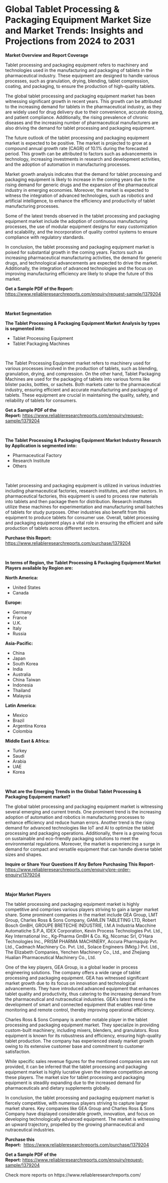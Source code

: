 <p><h1>Global Tablet Processing & Packaging Equipment Market Size and Market Trends: Insights and Projections from 2024 to 2031</h1></p><p><strong>Market Overview and Report Coverage</strong></p>
<p><p>Tablet processing and packaging equipment refers to machinery and technologies used in the manufacturing and packaging of tablets in the pharmaceutical industry. These equipment are designed to handle various processes, such as granulation, drying, blending, tablet compression, coating, and packaging, to ensure the production of high-quality tablets.</p><p>The global tablet processing and packaging equipment market has been witnessing significant growth in recent years. This growth can be attributed to the increasing demand for tablets in the pharmaceutical industry, as they are widely used for drug delivery due to their convenience, accurate dosing, and patient compliance. Additionally, the rising prevalence of chronic diseases and the increasing number of pharmaceutical manufacturers are also driving the demand for tablet processing and packaging equipment.</p><p>The future outlook of the tablet processing and packaging equipment market is expected to be positive. The market is projected to grow at a compound annual growth rate (CAGR) of 10.1% during the forecasted period. This growth can be attributed to factors such as advancements in technology, increasing investments in research and development activities, and the adoption of automation in manufacturing processes.</p><p>Market growth analysis indicates that the demand for tablet processing and packaging equipment is likely to increase in the coming years due to the rising demand for generic drugs and the expansion of the pharmaceutical industry in emerging economies. Moreover, the market is expected to witness the integration of advanced technologies, such as robotics and artificial intelligence, to enhance the efficiency and productivity of tablet manufacturing processes.</p><p>Some of the latest trends observed in the tablet processing and packaging equipment market include the adoption of continuous manufacturing processes, the use of modular equipment designs for easy customization and scalability, and the incorporation of quality control systems to ensure compliance with regulatory standards.</p><p>In conclusion, the tablet processing and packaging equipment market is poised for substantial growth in the coming years. Factors such as increasing pharmaceutical manufacturing activities, the demand for generic drugs, and technological advancements are expected to drive the market. Additionally, the integration of advanced technologies and the focus on improving manufacturing efficiency are likely to shape the future of this market.</p></p>
<p><strong>Get a Sample PDF of the Report:</strong> <a href="https://www.reliableresearchreports.com/enquiry/request-sample/1379204">https://www.reliableresearchreports.com/enquiry/request-sample/1379204</a></p>
<p>&nbsp;</p>
<p><strong>Market Segmentation</strong></p>
<p><strong>The Tablet Processing & Packaging Equipment Market Analysis by types is segmented into:</strong></p>
<p><ul><li>Tablet Processing Equipment</li><li>Tablet Packaging Machines</li></ul></p>
<p>&nbsp;</p>
<p><p>The Tablet Processing Equipment market refers to machinery used for various processes involved in the production of tablets, such as blending, granulation, drying, and compression. On the other hand, Tablet Packaging Machines are used for the packaging of tablets into various forms like blister packs, bottles, or sachets. Both markets cater to the pharmaceutical industry, ensuring efficient and accurate manufacturing and packaging of tablets. These equipment are crucial in maintaining the quality, safety, and reliability of tablets for consumers.</p></p>
<p><strong>Get a Sample PDF of the Report:</strong>&nbsp;<a href="https://www.reliableresearchreports.com/enquiry/request-sample/1379204">https://www.reliableresearchreports.com/enquiry/request-sample/1379204</a></p>
<p>&nbsp;</p>
<p><strong>The Tablet Processing & Packaging Equipment Market Industry Research by Application is segmented into:</strong></p>
<p><ul><li>Pharmaceutical Factory</li><li>Research Institute</li><li>Others</li></ul></p>
<p>&nbsp;</p>
<p><p>Tablet processing and packaging equipment is utilized in various industries including pharmaceutical factories, research institutes, and other sectors. In pharmaceutical factories, this equipment is used to process raw materials into tablets and then package them for distribution. Research institutes utilize these machines for experimentation and manufacturing small batches of tablets for study purposes. Other industries also benefit from this equipment to produce tablets for consumer use. Overall, tablet processing and packaging equipment plays a vital role in ensuring the efficient and safe production of tablets across different sectors.</p></p>
<p><strong>Purchase this Report:</strong>&nbsp; <a href="https://www.reliableresearchreports.com/purchase/1379204">https://www.reliableresearchreports.com/purchase/1379204</a></p>
<p>&nbsp;</p>
<p><strong>In terms of Region, the Tablet Processing & Packaging Equipment Market Players available by Region are:</strong></p>
<p>
    <p> <strong> North America: </strong>
        <ul>
            <li>United States</li>
            <li>Canada</li>
        </ul>
        </p> 
    <p> <strong> Europe: </strong>
        <ul>
            <li>Germany</li>
            <li>France</li>
            <li>U.K.</li>
            <li>Italy</li>
            <li>Russia</li>
        </ul>
        </p> 
    <p> <strong> Asia-Pacific: </strong>
        <ul>
            <li>China</li>
            <li>Japan</li>
            <li>South Korea</li>
            <li>India</li>
            <li>Australia</li>
            <li>China Taiwan</li>
            <li>Indonesia</li>
            <li>Thailand</li>
            <li>Malaysia</li>
        </ul>
        </p> 
    <p> <strong> Latin America: </strong>
        <ul>
            <li>Mexico</li>
            <li>Brazil</li>
            <li>Argentina Korea</li>
            <li>Colombia</li>
        </ul>
        </p> 
    <p> <strong> Middle East & Africa: </strong>
        <ul>
            <li>Turkey</li>
            <li>Saudi</li>
            <li>Arabia</li>
            <li>UAE</li>
            <li>Korea</li>
        </ul>
    </p>
    </p>
<p>&nbsp;</p>
<p><strong>What are the Emerging Trends in the Global Tablet Processing & Packaging Equipment market?</strong></p>
<p><p>The global tablet processing and packaging equipment market is witnessing several emerging and current trends. One prominent trend is the increasing adoption of automation and robotics in manufacturing processes to enhance efficiency and reduce human errors. Another trend is the rising demand for advanced technologies like IoT and AI to optimize the tablet processing and packaging operations. Additionally, there is a growing focus on sustainable and eco-friendly packaging solutions to meet the environmental regulations. Moreover, the market is experiencing a surge in demand for compact and versatile equipment that can handle diverse tablet sizes and shapes.</p></p>
<p><strong>Inquire or Share Your Questions If Any Before Purchasing This Report</strong>- <a href="https://www.reliableresearchreports.com/enquiry/pre-order-enquiry/1379204">https://www.reliableresearchreports.com/enquiry/pre-order-enquiry/1379204</a></p>
<p>&nbsp;</p>
<p><strong>Major Market Players</strong></p>
<p><p>The tablet processing and packaging equipment market is highly competitive and comprises various players striving to gain a larger market share. Some prominent companies in the market include GEA Group, LMT Group, Charles Ross & Sons Company, GAMLEN TABLETING LTD, Robert Bosch GmBH, GROUPE BRETECHE INDUSTRIE, I.M.A Industria Macchine Automatiche S.P.A, IDEX Corporation, Kevin Process Technologies Pvt. Ltd., Key International Inc., Kg-Pharma GmBH & Co. Kg, Nicomac Srl, O'Hara Technologies Inc., PRISM PHARMA MACHINERY, Accura Pharmaquip Pvt. Ltd., Cadmach Machinery Co. Pvt. Ltd., Solace Engineers (Mktg.) Pvt. Ltd., The Elizabeth Companies, Yenchen Machinery Co., Ltd., and Zhejiang Hualian Pharmaceutical Machinery Co., Ltd.</p><p>One of the key players, GEA Group, is a global leader in process engineering solutions. The company offers a wide range of tablet processing and packaging equipment. GEA has witnessed significant market growth due to its focus on innovation and technological advancements. They have introduced advanced equipment that enhances tablet quality and productivity, thus catering to the increasing demand from the pharmaceutical and nutraceutical industries. GEA's latest trend is the development of smart and connected equipment that enables real-time monitoring and remote control, thereby improving operational efficiency.</p><p>Charles Ross & Sons Company is another notable player in the tablet processing and packaging equipment market. They specialize in providing custom-built machinery, including mixers, blenders, and granulators. Ross equipment is known for its robustness and efficiency, ensuring high-quality tablet production. The company has experienced steady market growth owing to its extensive customer base and commitment to customer satisfaction.</p><p>While specific sales revenue figures for the mentioned companies are not provided, it can be inferred that the tablet processing and packaging equipment market is highly lucrative given the intense competition among these players. The market size for tablet processing and packaging equipment is steadily expanding due to the increased demand for pharmaceuticals and dietary supplements globally.</p><p>In conclusion, the tablet processing and packaging equipment market is fiercely competitive, with numerous players striving to capture larger market shares. Key companies like GEA Group and Charles Ross & Sons Company have displayed considerable growth, innovation, and focus on developing technologically advanced equipment. The market is witnessing an upward trajectory, propelled by the growing pharmaceutical and nutraceutical industries.</p></p>
<p><strong>Purchase this Report:</strong>&nbsp;&nbsp;<a href="https://www.reliableresearchreports.com/purchase/1379204">https://www.reliableresearchreports.com/purchase/1379204</a></p>
<p></p>
<p><strong>Get a Sample PDF of the Report:</strong>&nbsp;<a href="https://www.reliableresearchreports.com/enquiry/request-sample/1379204">https://www.reliableresearchreports.com/enquiry/request-sample/1379204</a></p>
<p>Check more reports on https://www.reliableresearchreports.com/</p>